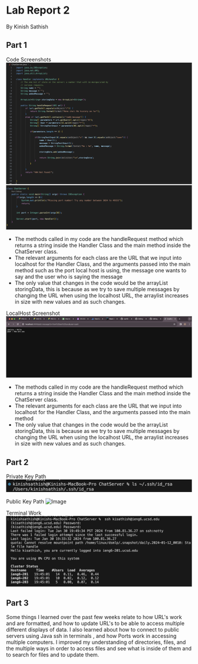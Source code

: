 # Lab Report 2
By Kinish Sathish


## Part 1
Code Screenshots
![Image](lab2codesc1.PNG)
![Image](lab2codesc2.PNG)

* The methods called in my code are the handleRequest method which returns a string inside the Handler Class and the main method inside the ChatServer class.
* The relevant arguments for each class are the URL that we input into localhost for the Handler Class, and the arguments passed into the main method such as the port local host is using, the message one wants to say and the user who is saying the message
* The only value that changes in the code would be the arrayList storingData, this is because as we try to save multiple messages by changing the URL when using the localhost URL,
  the arraylist increases in size with new values and as such changes. 

LocalHost Screenshot
![Image](lab2output.png)

* The methods called in my code are the handleRequest method which returns a string inside the Handler Class and the main method inside the ChatServer class.
* The relevant arguments for each class are the URL that we input into localhost for the Handler Class, and the arguments passed into the main method
* The only value that changes in the code would be the arrayList storingData, this is because as we try to save multiple messages by changing the URL when using the localhost URL,
  the arraylist increases in size with new values and as such changes. 

## Part 2
Private Key Path
![Image](lab2part2.png)

Public Key Path
![Image](lab2part2(2).png)

Terminal Work
![Image](lab2part2(1).png)

## Part 3

Some things I learned over the past few weeks relate to how URL's work and are formatted, and how to update URL's to be able to access multiple different displays of data. I also learned about how to connect to public servers using Java ssh in terminals , and how Ports work in accessing multiple computers. I improved my understanding of directories, files, and the multiple ways in order to access files and see what is inside of them and to search for files and to update them.









